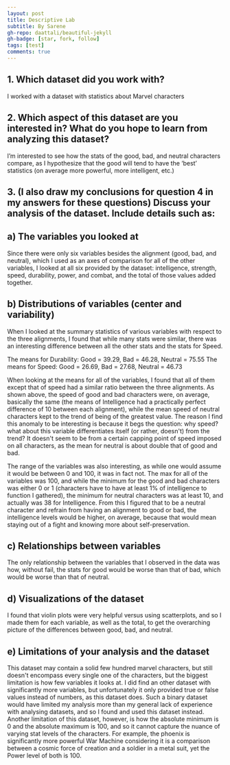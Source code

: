 ```yaml
---
layout: post
title: Descriptive Lab
subtitle: By Sarene
gh-repo: daattali/beautiful-jekyll
gh-badge: [star, fork, follow]
tags: [test]
comments: true
---
```


## 1. Which dataset did you work with?

I worked with a dataset with statistics about Marvel characters

## 2. Which aspect of this dataset are you interested in? What do you hope to learn from analyzing this dataset?

I’m interested to see how the stats of the good, bad, and neutral characters compare, as I hypothesize that the good will tend to have the ‘best’ statistics (on average more powerful, more intelligent, etc.)

## 3. (I also draw my conclusions for question 4 in my answers for these questions) Discuss your analysis of the dataset. Include details such as:

## a) The variables you looked at

Since there were only six variables besides the alignment (good, bad, and neutral), which I used as an axes of comparison for all of the other variables, I looked at all six provided by the dataset: intelligence, strength, speed, durability, power, and combat, and the total of those values added together.

## b) Distributions of variables (center and variability)

When I looked at the summary statistics of various variables with respect to the three alignments, I found that while many stats were similar, there was an interesting difference between all the other stats and the stats for Speed. 

The means for Durability: Good = 39.29, Bad = 46.28, Neutral = 75.55
The means for Speed: Good = 26.69, Bad = 27.68, Neutral = 46.73

When looking at the means for all of the variables, I found that all of them except that of speed had a similar ratio between the three alignments. As shown above, the speed of good and bad characters were, on average, basically the same (the means of Intelligence had a practically perfect difference of 10 between each alignment), while the mean speed of neutral characters kept to the trend of being of the greatest value. The reason I find this anomaly to be interesting is because it begs the question: why speed? what about this variable differentiates itself (or rather, doesn't) from the trend? It doesn't seem to be from a certain capping point of speed imposed on all characters, as the mean for neutral is about double that of good and bad. 

The range of the variables was also interesting, as while one would assume it would be between 0 and 100, it was in fact not. The max for all of the variables was 100, and while the minimum for the good and bad characters was either 0 or 1 (characters have to have at least 1% of intelligence to function I gathered), the minimum for neutral characters was at least 10, and actually was 38 for Intelligence. From this I figured that to be a neutral character and refrain from having an alignment to good or bad, the intelligence levels would be higher, on average, because that would mean staying out of a fight and knowing more about self-preservation.

## c) Relationships between variables

The only relationship between the variables that I observed in the data was how, without fail, the stats for good would be worse than that of bad, which would be worse than that of neutral.

## d) Visualizations of the dataset

I found that violin plots were very helpful versus using scatterplots, and so I made them for each variable, as well as the total, to get the overarching picture of the differences between good, bad, and neutral.


## e) Limitations of your analysis and the dataset

This dataset may contain a solid few hundred marvel characters, but still doesn't encompass every single one of the characters, but the biggest limitation is how few variables it looks at. I did find an other dataset with significantly more variables, but unfortunately it only provided true or false values instead of numbers, as this dataset does. Such a binary dataset would have limited my analysis more than my general lack of experience with analysing datasets, and so I found and used this dataset instead. Another limitation of this dataset, however, is how the absolute minimum is 0 and the absolute maximum is 100, and so it cannot capture the nuance of varying stat levels of the characters. For example, the phoenix is significantly more powerful War Machine considering it is a comparison between a cosmic force of creation and a soldier in a metal suit, yet the Power level of both is 100.


